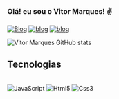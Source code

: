 ### Olá! eu sou o Vitor Marques! ✌

[![Blog](https://img.shields.io/badge/Gmail-D14836?style=for-the-badge&logo=gmail&logoColor=white)](vitoormaarques@gmail.com)
[![blog](https://img.shields.io/badge/Instagram-E4405F?style=for-the-badge&logo=instagram&logoColor=white)](https://www.instagram.com/_marqueslima/)
[![blog](https://img.shields.io/badge/Twitter-1DA1F2?style=for-the-badge&logo=twitter&logoColor=white)](https://twitter.com/VitoorMaarques)


![Vitor Marques GitHub stats](https://github-readme-stats.vercel.app/api?username=VitorMarquesLima&show_icons=true&theme=onedark)


## Tecnologias
<div style="display: inline_block"><br/>
    <img aling="center" alt="JavaScript" src="https://img.shields.io/badge/JavaScript-F7DF1E?style=for-the-badge&logo=javascript&logoColor=black" />
    <img aling="center" alt="Html5" src="https://img.shields.io/badge/HTML5-E34F26?style=for-the-badge&logo=html5&logoColor=white" />
    <img aling="center" alt="Css3" src="https://img.shields.io/badge/CSS3-1572B6?style=for-the-badge&logo=css3&logoColor=white" />
</div>





